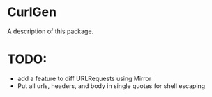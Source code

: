 # CurlGen

A description of this package.

# TODO:
- add a feature to diff URLRequests using Mirror
- Put all urls, headers, and body in single quotes for shell escaping
